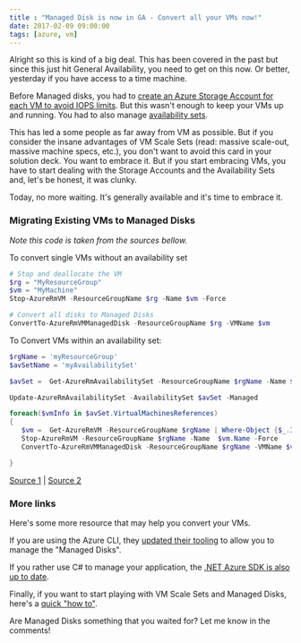 ```yaml
---
title : "Managed Disk is now in GA - Convert all your VMs now!"
date: 2017-02-09 09:00:00
tags: [azure, vm]
---
```


Alright so this is kind of a big deal. This has been covered in the past but since this just hit General Availability, you need to get on this now. Or better, yesterday if you have access to a time machine.

Before Managed disks, you had to [create an Azure Storage Account for each VM to avoid IOPS limits](https://docs.microsoft.com/en-us/azure/virtual-machines/virtual-machines-windows-guidance-compute-single-vm?WT.mc_id=personal-blog-marouill#disk-and-storage-recommendations). But this wasn't enough to keep your VMs up and running. You had to also manage [availability sets](https://docs.microsoft.com/en-us/azure/virtual-machines/virtual-machines-windows-guidance-compute-single-vm?WT.mc_id=personal-blog-marouill#availability-considerations).

This has led a some people as far away from VM as possible. But if you consider the insane advantages of VM Scale Sets (read: massive scale-out, massive machine specs, etc.), you don't want to avoid this card in your solution deck. You want to embrace it. But if you start embracing VMs, you have to start dealing with the Storage Accounts and the Availability Sets and, let's be honest, it was clunky.

Today, no more waiting. It's generally available and it's time to embrace it.

### Migrating Existing VMs to Managed Disks
*Note this code is taken from the sources bellow.*

To convert single VMs without an availability set
```powershell
# Stop and deallocate the VM
$rg = "MyResourceGroup"
$vm = "MyMachine"
Stop-AzureRmVM -ResourceGroupName $rg -Name $vm -Force

# Convert all disks to Managed Disks
ConvertTo-AzureRmVMManagedDisk -ResourceGroupName $rg -VMName $vm
```

To Convert VMs within an availability set:
```powershell
$rgName = 'myResourceGroup'
$avSetName = 'myAvailabilitySet'

$avSet =  Get-AzureRmAvailabilitySet -ResourceGroupName $rgName -Name $avSetName

Update-AzureRmAvailabilitySet -AvailabilitySet $avSet -Managed

foreach($vmInfo in $avSet.VirtualMachinesReferences)
{
   $vm =  Get-AzureRmVM -ResourceGroupName $rgName | Where-Object {$_.Id -eq $vmInfo.id}
   Stop-AzureRmVM -ResourceGroupName $rgName -Name  $vm.Name -Force
   ConvertTo-AzureRmVMManagedDisk -ResourceGroupName $rgName -VMName $vm.Name

}
```

[Source 1](https://docs.microsoft.com/en-us/azure/virtual-machines/virtual-machines-windows-migrate-to-managed-disks?WT.mc_id=personal-blog-marouill)
|
[Source 2](https://docs.microsoft.com/en-us/azure/virtual-machines/virtual-machines-windows-convert-unmanaged-to-managed-disks?WT.mc_id=personal-blog-marouill#convert-existing-azure-vms-to-managed-disks-of-the-same-storage-type)

### More links

Here's some more resource that may help you convert your VMs.

If you are using the Azure CLI, they [updated their tooling](https://azure.microsoft.com/en-us/blog/azure-cli-managed-disks/?WT.mc_id=personal-blog-marouill) to allow you to manage the "Managed Disks".

If you rather use C# to manage your application, the [.NET Azure SDK is also up to date](https://azure.microsoft.com/en-us/blog/net-manage-azure-managed-disks/?WT.mc_id=personal-blog-marouill).

Finally, if you want to start playing with VM Scale Sets and Managed Disks, here's a [quick "how to"](https://docs.microsoft.com/en-us/azure/virtual-machine-scale-sets/virtual-machine-scale-sets-attached-disks?WT.mc_id=personal-blog-marouill).

Are Managed Disks something that you waited for? Let me know in the comments!
